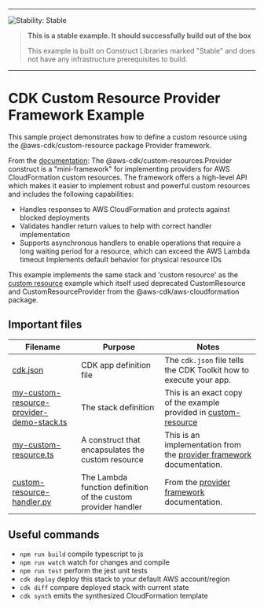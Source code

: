 <!--BEGIN STABILITY BANNER-->
---

![Stability: Stable](https://img.shields.io/badge/stability-Stable-success.svg?style=for-the-badge)

> **This is a stable example. It should successfully build out of the box**
>
> This example is built on Construct Libraries marked "Stable" and does not have any infrastructure prerequisites to build.
---
<!--END STABILITY BANNER-->

# CDK Custom Resource Provider Framework Example

This sample project demonstrates how to define a custom resource using the @aws-cdk/custom-resource package Provider framework.

From the [documentation](https://docs.aws.amazon.com/cdk/api/latest/docs/custom-resources-readme.html): The @aws-cdk/custom-resources.Provider construct is a "mini-framework" for implementing providers for AWS CloudFormation custom resources. The framework offers a high-level API which makes it easier to implement robust and powerful custom resources and includes the following capabilities:

* Handles responses to AWS CloudFormation and protects against blocked deployments
* Validates handler return values to help with correct handler implementation
* Supports asynchronous handlers to enable operations that require a long waiting period for a resource, which can exceed the AWS Lambda timeout
Implements default behavior for physical resource IDs

This example implements the same stack and 'custom resource' as the [custom resource](../custom-resource) example which itself used deprecated CustomResource and CustomResourceProvider from the @aws-cdk/aws-cloudformation package.

## Important files

| Filename | Purpose | Notes |
|--|--|--|
|[cdk.json](cdk.json)| CDK app definition file|The `cdk.json` file tells the CDK Toolkit how to execute your app.|
|[my-custom-resource-provider-demo-stack.ts](lib/my-custom-resource-provider-demo-stack.ts)|The stack definition|This is an exact copy of the example provided in [custom-resource](../custom-resource/index.ts)|
|[my-custom-resource.ts](lib/my-custom-resource.ts)|A construct that encapsulates the custom resource|This is an implementation from the [provider framework](https://docs.aws.amazon.com/cdk/api/latest/docs/custom-resources-readme.html#provider-framework) documentation.|
|[custom-resource-handler.py](lib/custom-resource-handler.py)|The Lambda function definition of the custom provider handler|From the [provider framework](https://docs.aws.amazon.com/cdk/api/latest/docs/custom-resources-readme.html#provider-framework) documentation.|

## Useful commands

 * `npm run build`   compile typescript to js
 * `npm run watch`   watch for changes and compile
 * `npm run test`    perform the jest unit tests
 * `cdk deploy`      deploy this stack to your default AWS account/region
 * `cdk diff`        compare deployed stack with current state
 * `cdk synth`       emits the synthesized CloudFormation template
